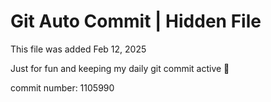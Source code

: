 # Git Auto Commit | Hidden File

This file was added Feb 12, 2025

Just for fun and keeping my daily git commit active 🤪

commit number: 1105990
